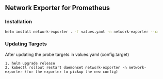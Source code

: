 ## Network Exporter for Prometheus

### Installation 

```bash
helm install network-exporter . -f values.yaml -n network-exporter --create-namespace
```

### Updating Targets

After updating the probe targets in values.yaml (config.target)

```
1. helm upgrade release
2. kubectl rollout restart daemonset network-exporter -n network-exporter (for the exporter to pickup the new config)
```
